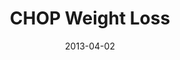 ---
title: CHOP Weight Loss
articlename: >-
  Individual vs. Group-Based Incentives for Weight Loss: A Randomized, Controlled Trial
date: 2013-04-02
summary: >-
  Test the effectiveness of two financial incentive designs for promoting weight loss among obese employees
authors: >-
  Jeffrey T. Kullgren, MD, MS, MPH, Andrea B. Troxel, ScD, George Loewenstein, PhD, David A. Asch, MD, MBA, Laurie A. Norton, MA, Lisa Wesby, MS, Yuanyuan Tao, MS, Jingsan Zhu, MS, MBA, and Kevin G. Volpp, MD, PhD
source: 'https://www.ncbi.nlm.nih.gov/pmc/articles/PMC3994977/'
---